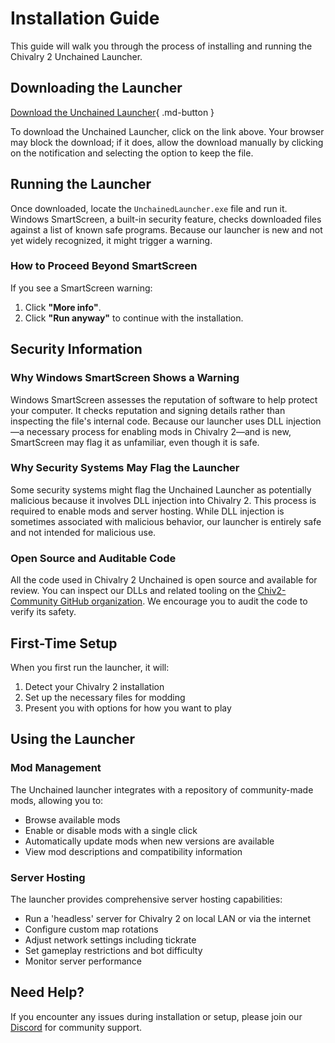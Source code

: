 # Installation Guide

This guide will walk you through the process of installing and running the Chivalry 2 Unchained Launcher.

## Downloading the Launcher

[Download the Unchained Launcher](https://github.com/Chiv2-Community/UnchainedLauncher/releases/latest/download/UnchainedLauncher.exe){ .md-button }

To download the Unchained Launcher, click on the link above. Your browser may block the download; if it does, allow the download manually by clicking on the notification and selecting the option to keep the file.

## Running the Launcher

Once downloaded, locate the `UnchainedLauncher.exe` file and run it. Windows SmartScreen, a built-in security feature, checks downloaded files against a list of known safe programs. Because our launcher is new and not yet widely recognized, it might trigger a warning.

### How to Proceed Beyond SmartScreen

If you see a SmartScreen warning:
1. Click **"More info"**.
2. Click **"Run anyway"** to continue with the installation.

## Security Information

### Why Windows SmartScreen Shows a Warning

Windows SmartScreen assesses the reputation of software to help protect your computer. It checks reputation and signing details rather than inspecting the file's internal code. Because our launcher uses DLL injection—a necessary process for enabling mods in Chivalry 2—and is new, SmartScreen may flag it as unfamiliar, even though it is safe.

### Why Security Systems May Flag the Launcher

Some security systems might flag the Unchained Launcher as potentially malicious because it involves DLL injection into Chivalry 2. This process is required to enable mods and server hosting. While DLL injection is sometimes associated with malicious behavior, our launcher is entirely safe and not intended for malicious use.

### Open Source and Auditable Code

All the code used in Chivalry 2 Unchained is open source and available for review. You can inspect our DLLs and related tooling on the [Chiv2-Community GitHub organization](https://github.com/chiv2-community). We encourage you to audit the code to verify its safety.

## First-Time Setup

When you first run the launcher, it will:

1. Detect your Chivalry 2 installation
2. Set up the necessary files for modding
3. Present you with options for how you want to play

## Using the Launcher

### Mod Management
The Unchained launcher integrates with a repository of community-made mods, allowing you to:
- Browse available mods
- Enable or disable mods with a single click
- Automatically update mods when new versions are available
- View mod descriptions and compatibility information

### Server Hosting
The launcher provides comprehensive server hosting capabilities:
- Run a 'headless' server for Chivalry 2 on local LAN or via the internet
- Configure custom map rotations
- Adjust network settings including tickrate
- Set gameplay restrictions and bot difficulty
- Monitor server performance

## Need Help?

If you encounter any issues during installation or setup, please join our [Discord](https://discord.gg/chiv2unchained) for community support.
